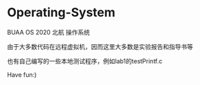 # Operating-System
BUAA OS 2020 北航 操作系统

由于大多数代码在远程虚拟机，因而这里大多数是实验报告和指导书等

也有自己编写的一些本地测试程序，例如lab1的testPrintf.c

Have fun:)
